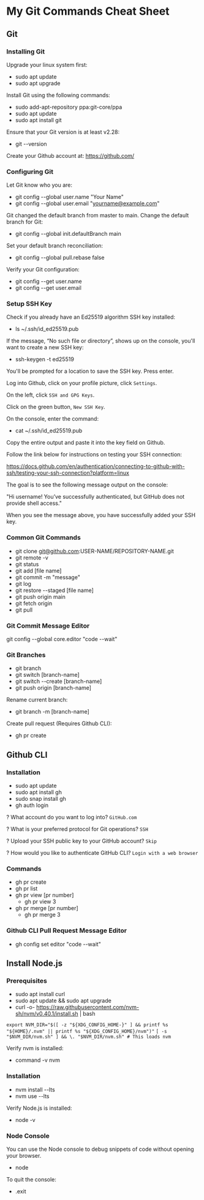 # My Git Commands Cheat Sheet

## Git

### Installing Git

Upgrade your linux system first:
- sudo apt update
- sudo apt upgrade

Install Git using the following commands:
- sudo add-apt-repository ppa:git-core/ppa
- sudo apt update
- sudo apt install git

Ensure that your Git version is at least v2.28:
- git --version

Create your Github account at:
https://github.com/

### Configuring Git

Let Git know who you are:
- git config --global user.name "Your Name"
- git config --global user.email "yourname@example.com"

Git changed the default branch from master to main. Change the default branch for Git:
- git config --global init.defaultBranch main

Set your default branch reconciliation:
- git config --global pull.rebase false

Verify your Git configuration:
- git config --get user.name
- git config --get user.email

### Setup SSH Key

Check if you already have an Ed25519 algorithm SSH key installed:
- ls ~/.ssh/id_ed25519.pub

If the message, “No such file or directory”, shows up on the console, you'll want to create a new SSH key:
- ssh-keygen -t ed25519

You'll be prompted for a location to save the SSH key. Press enter.

Log into Github, click on your profile picture, click `Settings`.

On the left, click `SSH and GPG Keys`.

Click on the green button, `New SSH Key`.

On the console, enter the command:
- cat ~/.ssh/id_ed25519.pub

Copy the entire output and paste it into the key field on Github.

Follow the link below for instructions on testing your SSH connection:

https://docs.github.com/en/authentication/connecting-to-github-with-ssh/testing-your-ssh-connection?platform=linux

The goal is to see the following message output on the console:

"Hi username! You’ve successfully authenticated, but GitHub does not provide shell access."

When you see the message above, you have successfully added your SSH key.

### Common Git Commands

- git clone git@github.com:USER-NAME/REPOSITORY-NAME.git
- git remote -v
- git status
- git add [file name]
- git commit -m "message"
- git log
- git restore --staged [file name]
- git push origin main
- git fetch origin
- git pull

### Git Commit Message Editor

git config --global core.editor "code --wait"

### Git Branches

- git branch
- git switch [branch-name]
- git switch --create [branch-name]
- git push origin [branch-name]

Rename current branch:
- git branch -m [branch-name]

Create pull request (Requires Github CLI):
- gh pr create

## Github CLI

### Installation

- sudo apt update
- sudo apt install gh
- sudo snap install gh
- gh auth login

? What account do you want to log into? 
`GitHub.com`

? What is your preferred protocol for Git operations? 
`SSH`

? Upload your SSH public key to your GitHub account? 
`Skip`

? How would you like to authenticate GitHub CLI? 
`Login with a web browser`

### Commands

- gh pr create
- gh pr list
- gh pr view [pr number]
    - gh pr view 3
- gh pr merge [pr number]
    - gh pr merge 3

### Github CLI Pull Request Message Editor

- gh config set editor "code --wait"

## Install Node.js

### Prerequisites

- sudo apt install curl
- sudo apt update && sudo apt upgrade
- curl -o- https://raw.githubusercontent.com/nvm-sh/nvm/v0.40.1/install.sh | bash

`export NVM_DIR="$([ -z "${XDG_CONFIG_HOME-}" ] && printf %s "${HOME}/.nvm" || printf %s "${XDG_CONFIG_HOME}/nvm")"`
`[ -s "$NVM_DIR/nvm.sh" ] && \. "$NVM_DIR/nvm.sh" # This loads nvm`

Verify nvm is installed: 
- command -v nvm

### Installation

- nvm install --lts
- nvm use --lts

Verify Node.js is installed:
- node -v

### Node Console

You can use the Node console to debug snippets of code without opening your browser.
- node

To quit the console:
- .exit

